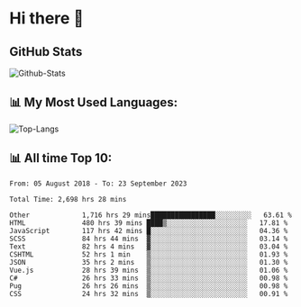 # Hi there 👋

## GitHub Stats
![Github-Stats](https://github-readme-stats-sigma-five.vercel.app/api?username=ltorson&show_icons=true&theme=radical&count_private=true)

## 📊 My Most Used Languages:
![Top-Langs](https://github-readme-stats-sigma-five.vercel.app/api/top-langs/?username=LTorson&layout=compact&langs_count=10)

## 📊 All time Top 10:
<!--START_SECTION:waka-->

```text
From: 05 August 2018 - To: 23 September 2023

Total Time: 2,698 hrs 28 mins

Other             1,716 hrs 29 mins████████████████░░░░░░░░░   63.61 %
HTML              480 hrs 39 mins ████▒░░░░░░░░░░░░░░░░░░░░   17.81 %
JavaScript        117 hrs 42 mins █░░░░░░░░░░░░░░░░░░░░░░░░   04.36 %
SCSS              84 hrs 44 mins  ▓░░░░░░░░░░░░░░░░░░░░░░░░   03.14 %
Text              82 hrs 4 mins   ▓░░░░░░░░░░░░░░░░░░░░░░░░   03.04 %
CSHTML            52 hrs 1 min    ▒░░░░░░░░░░░░░░░░░░░░░░░░   01.93 %
JSON              35 hrs 2 mins   ▒░░░░░░░░░░░░░░░░░░░░░░░░   01.30 %
Vue.js            28 hrs 39 mins  ▒░░░░░░░░░░░░░░░░░░░░░░░░   01.06 %
C#                26 hrs 33 mins  ▒░░░░░░░░░░░░░░░░░░░░░░░░   00.98 %
Pug               26 hrs 26 mins  ▒░░░░░░░░░░░░░░░░░░░░░░░░   00.98 %
CSS               24 hrs 32 mins  ▒░░░░░░░░░░░░░░░░░░░░░░░░   00.91 %
```

<!--END_SECTION:waka-->
